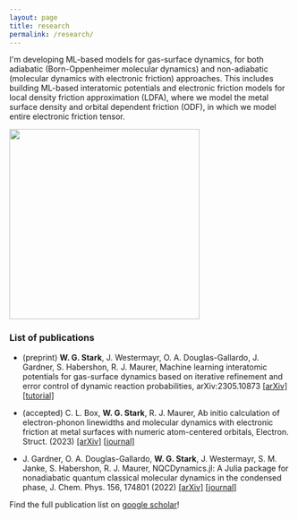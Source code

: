 ```yaml
---
layout: page
title: research
permalink: /research/
---
```


I'm developing ML-based models for gas-surface dynamics, for both adiabatic (Born-Oppenheimer molecular dynamics) and non-adiabatic (molecular dynamics with electronic friction) approaches. This includes building ML-based interatomic potentials and electronic friction models for local density friction approximation (LDFA), where we model the metal surface density and orbital dependent friction (ODF), in which we model entire electronic friction tensor.

<img src="https://wgst.github.io/assets/sticking_cu111_non.png" width="340" class="image_sq"> 


### List of publications
* (preprint) **W. G. Stark**, J. Westermayr, O. A. Douglas-Gallardo, J. Gardner, S. Habershon, R. J. Maurer, Machine learning interatomic potentials for gas-surface dynamics based on iterative refinement and error control of dynamic reaction probabilities, arXiv:2305.10873 [[arXiv]](https://arxiv.org/abs/2305.10873) [[tutorial]](https://wgst.github.io/ml-gas-surface)

* (accepted) C. L. Box, **W. G. Stark**, R. J. Maurer, Ab initio calculation of electron-phonon linewidths and molecular dynamics with electronic friction at metal surfaces with numeric atom-centered orbitals, Electron. Struct. (2023) [[arXiv]](https://arxiv.org/abs/2112.00121) [[journal]](https://iopscience.iop.org/article/10.1088/2516-1075/acf3c4/meta)

* J. Gardner, O. A. Douglas-Gallardo, **W. G. Stark**, J. Westermayr, S. M. Janke, S. Habershon, R. J. Maurer, NQCDynamics.jl: A Julia package for nonadiabatic quantum classical molecular dynamics in the condensed phase, J. Chem. Phys. 156, 174801 (2022) [[arXiv]](https://arxiv.org/abs/2202.12925) [[journal]](https://doi.org/10.1063/5.0089436)

Find the full publication list on [google scholar](https://scholar.google.com/citations?user%253DKiNdem8AAAAJ)!

